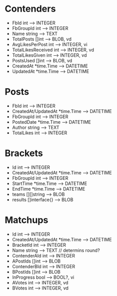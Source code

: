 # Contenders
* FbId int                        --> INTEGER
* FbGroupId int                   --> INTEGER
* Name string                     --> TEXT
* TotalPosts []int                --> BLOB, vd
* AvgLikesPerPost int             --> INTEGER, vi
* TotalLikesReceived int          --> INTEGER, vd
* TotalLikesGiven int             --> INTEGER, vd
* PostsUsed []int                 --> BLOB, vd
* CreatedAt *time.Time            --> DATETIME
* UpdatedAt *time.Time            --> DATETIME


# Posts
* FbId int                        --> INTEGER
* CreatedAt/UpdatedAt *time.Time  --> DATETIME
* FbGroupId int                   --> INTEGER
* PostedDate *time.Time           --> DATETIME
* Author string                   --> TEXT
* TotalLikes int                  --> INTEGER


# Brackets
* Id int                          --> INTEGER
* CreatedAt/UpdatedAt *time.Time  --> DATETIME
* FbGroupId int                   --> INTEGER
* StartTime *time.Time            --> DATETIME
* EndTime *time.Time              --> DATETIME
* teams [][]string                --> BLOB
* results []interface{}           --> BLOB


# Matchups
* Id int                          --> INTEGER
* CreatedAt/UpdatedAt *time.Time  --> DATETIME
* BracketId int                   --> INTEGER
* Name string                     --> TEXT  // determins round?
* ContenderAId int                --> INTEGER
* APostIds []int                  --> BLOB
* ContenderBId int                --> INTEGER
* BPostIds []int                  --> BLOB
* InProgress bool                 --> BOOL?, vi
* AVotes     int                  --> INTEGER, vd
* BVotes     int                  --> INTEGER, vd
